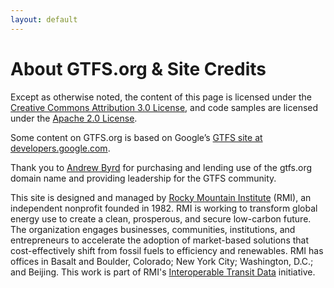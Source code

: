 ```yaml
---
layout: default
---
```


# About GTFS.org & Site Credits

Except as otherwise noted, the content of this page is licensed under the <a href="http://creativecommons.org/licenses/by/3.0/">Creative Commons Attribution 3.0 License</a>, and code samples are licensed under the <a href="http://www.apache.org/licenses/LICENSE-2.0">Apache 2.0 License</a>.

Some content on GTFS.org is based on Google’s <a href="https://developers.google.com/transit/gtfs/">GTFS site at developers.google.com</a>.

Thank you to <a href="https://twitter.com/globalvoid/">Andrew Byrd</a> for purchasing and lending use of the gtfs.org domain name and providing leadership for the GTFS community.

This site is designed and managed by <a href="http://rmi.org">Rocky Mountain Institute</a> (RMI), an independent nonprofit founded in 1982. RMI is working to transform global energy use to create a clean, prosperous, and secure low-carbon future. The organization engages businesses, communities, institutions, and entrepreneurs to accelerate the adoption of market-based solutions that cost-effectively shift from fossil fuels to efficiency and renewables. RMI has offices in Basalt and Boulder, Colorado; New York City; Washington, D.C.; and Beijing. This work is part of RMI's <a href="http://www.rmi.org/ITD">Interoperable Transit Data</a> initiative.
